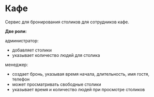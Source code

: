 # Кафе

Сервис для бронирования столиков для сотрудников кафе.

**Две роли:**

администратор:
- добавляет столики
- указывает количество людей для столика

менеджер:
- создает бронь, указывая время начала, длительность, имя гостя, телефон
- может просматривать свободные столики
- указывает время и количество людей при просмотре столиков
